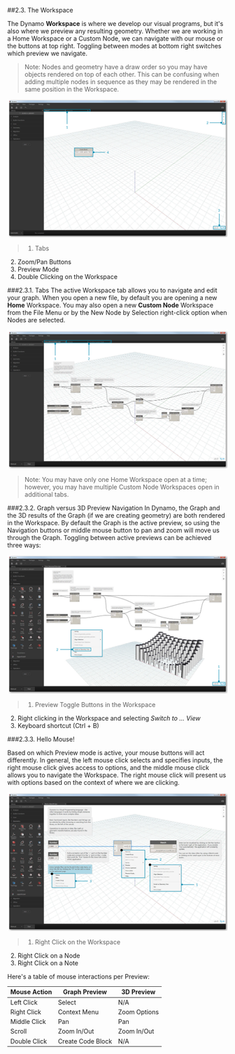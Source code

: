 ##2.3. The Workspace

The Dynamo **Workspace** is where we develop our visual programs, but it's also where we preview any resulting geometry. Whether we are working in a Home Workspace or a Custom Node, we can navigate with our mouse or the buttons at top right. Toggling between modes at bottom right switches which preview we navigate.

> Note: Nodes and geometry have a draw order so you may have objects rendered on top of each other. This can be confusing when adding multiple nodes in sequence as they may be rendered in the same position in the Workspace.

![Workspace Regions](images/2-3/01-WorkspaceRegions.png)

>1. Tabs
2. Zoom/Pan Buttons
3. Preview Mode
4. Double Clicking on the Workspace

###2.3.1. Tabs
The active Workspace tab allows you to navigate and edit your graph. When you open a new file, by default you are opening a new **Home** Workspace. You may also open a new **Custom Node** Workspace from the File Menu or by the New Node by Selection right-click option when Nodes are selected.

![Tabs](images/2-3/02-Tabs.png)

> Note: You may have only one Home Workspace open at a time; however, you may have multiple Custom Node Workspaces open in additional tabs.

###2.3.2. Graph versus 3D Preview Navigation
In Dynamo, the Graph and the 3D results of the Graph (if we are creating geometry) are both rendered in the Workspace. By default the Graph is the active preview, so using the Navigation buttons or middle mouse button to pan and zoom will move us through the Graph. Toggling between active previews can be achieved three ways:

![Navigation](images/2-3/03-PreviewNavigations.png)

> 1. Preview Toggle Buttons in the Workspace
2. Right clicking in the Workspace and selecting *Switch to ... View*
3. Keyboard shortcut (Ctrl + B)

###2.3.3. Hello Mouse!

Based on which Preview mode is active, your mouse buttons will act differently. In general, the left mouse click selects and specifies inputs, the right mouse click gives access to options, and the middle mouse click allows you to navigate the Workspace. The right mouse click will present us with options based on the context of where we are clicking.

![Hello Mouse](images/2-3/04-HelloMouse.png)

>1. Right Click on the Workspace
2. Right Click on a Node
3. Right Click on a Note

Here's a table of mouse interactions per Preview:

**Mouse Action** | **Graph Preview** | **3D Preview**
--- | --- | ---
Left Click | Select | N/A
Right Click | Context Menu | Zoom Options
Middle Click | Pan | Pan
Scroll | Zoom In/Out | Zoom In/Out
Double Click | Create Code Block | N/A
